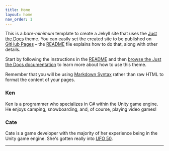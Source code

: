 ```yaml
---
title: Home
layout: home
nav_order: 1
---
```


This is a *bare-minimum* template to create a Jekyll site that uses the [Just the Docs] theme. You can easily set the created site to be published on [GitHub Pages] – the [README] file explains how to do that, along with other details.

Start by following the instructions in the [README] and then [browse the Just the Docs documentation][Just the Docs] to learn more about how to use this theme.

Remember that you will be using [Markdown Syntax] rather than raw HTML to format the content of your pages.

### Ken

Ken is a programmer who specializes in C# within the Unity game engine. He enjoys camping, snowboarding, and, of course, playing video games!

### Cate

Cate is a game developer with the majority of her experience being in the Unity game engine. She's gotten really into [UFO 50].

----

[Just the Docs]: https://just-the-docs.github.io/just-the-docs/
[GitHub Pages]: https://docs.github.com/en/pages
[README]: [https://github.com/just-the-docs/just-the-docs-template/blob/main/README.md](https://github.com/StungEye-RRC/Just-The-Docs-Template#readme)
[Jekyll]: https://jekyllrb.com
[Markdown Syntax]: https://docs.github.com/en/get-started/writing-on-github/getting-started-with-writing-and-formatting-on-github/basic-writing-and-formatting-syntax
[UFO 50]: https://50games.fun/
